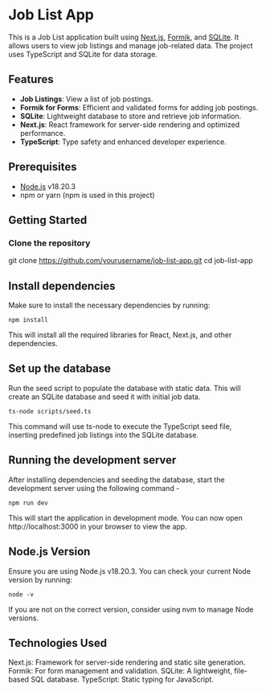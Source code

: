 # Job List App

This is a Job List application built using [Next.js](https://nextjs.org/), [Formik](https://formik.org/), and [SQLite](https://www.sqlite.org/index.html). It allows users to view job listings and manage job-related data. The project uses TypeScript and SQLite for data storage.

## Features
- **Job Listings**: View a list of job postings.
- **Formik for Forms**: Efficient and validated forms for adding job postings.
- **SQLite**: Lightweight database to store and retrieve job information.
- **Next.js**: React framework for server-side rendering and optimized performance.
- **TypeScript**: Type safety and enhanced developer experience.

## Prerequisites

- [Node.js](https://nodejs.org/en/download/) v18.20.3
- npm or yarn (npm is used in this project)

## Getting Started

### Clone the repository

git clone https://github.com/yourusername/job-list-app.git
cd job-list-app

## Install dependencies

Make sure to install the necessary dependencies by running:

`npm install`

This will install all the required libraries for React, Next.js, and other dependencies.

## Set up the database
Run the seed script to populate the database with static data. This will create an SQLite database and seed it with initial job data.

`ts-node scripts/seed.ts`

This command will use ts-node to execute the TypeScript seed file, inserting predefined job listings into the SQLite database.

## Running the development server
After installing dependencies and seeding the database, start the development server using the following command -

`npm run dev`

This will start the application in development mode. You can now open http://localhost:3000 in your browser to view the app.

## Node.js Version
Ensure you are using Node.js v18.20.3. You can check your current Node version by running:

`node -v`

If you are not on the correct version, consider using nvm to manage Node versions.

## Technologies Used
Next.js: Framework for server-side rendering and static site generation.
Formik: For form management and validation.
SQLite: A lightweight, file-based SQL database.
TypeScript: Static typing for JavaScript.
